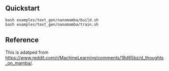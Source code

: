 ## Quickstart

```
bash examples/text_gen/nanomamba/build.sh
bash examples/text_gen/nanomamba/train.sh
```

## Reference

This is adatped from https://www.reddit.com/r/MachineLearning/comments/18d65bz/d_thoughts_on_mamba/.